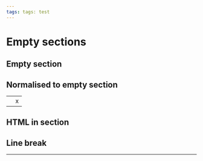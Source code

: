 ```yaml
---
tags: tags: test
---
```


# Empty sections

## Empty section

## Normalised to empty section

|     |     |
| --- | --- |
|     | x   |

## HTML in section

<!--comment-->

## Line break

---
